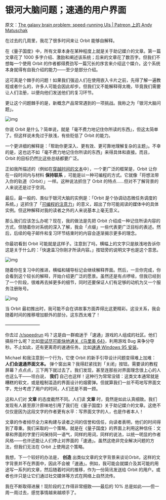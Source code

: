 # 银河大脑问题；速通的用户界面

原文：[The galaxy brain problem; speed-running UIs | Patreon 上的 Andy Matuschak](https://www.patreon.com/posts/galaxy-brain-uis-41516298)

在过去的几周里，我花了很多时间来让 Orbit 能够自解释。

在《量子国度》中，所有文章本身在某种程度上就是关于助记媒介的文章。第一篇文章花了 1000 多字介绍、激励和阐述该系统；后来的文章花了数百字。但我们不想每一个使用 Orbit 的作者都得费劲写一篇冗长的序言来介绍这个媒介。这个系统本身就得有自我介绍的能力——至少是部分介绍。

这可真是个棘手的问题！如果我们强迫人们在使用嵌入卡片之前，先得了解一遍教程或者什么的，许多人可能会因此却步。但我们又不能解释得太晚，毕竟我们需要让人们注册，以便向他们发送他们的复习环节。

更让这个问题棘手的是，新概念产品常常遇到的一项挑战。我称之为「银河大脑问题」。

![img](https://c10.patreonusercontent.com/4/patreon-media/p/post/41516298/d5da872127524f5199acbb8cac8e14b1/eyJwIjoxfQ%3D%3D/1.png?token-time=1646611200&token-hash=cQRuh0mu-AWpefi17slLjyOvD3-Eg-IGdXbXJok0UQA%3D)

你说 Orbit 是什么？简单说，就是「毫不费力地记住你所读的东西」，但这太简单了。但这样说未免过于肤浅，有些贬低了 Orbit 的能力。

一个更详细的解释是：「帮助你更深入、更有效、更可靠地理解复杂的主题」。不幸的是，这也远不如「毫不费力地记住你所读的东西」来得具体和直接。而且，Orbit 的目标仍然比这些总结都要广泛。

正如我所描述的（例如在[穿越时间的文本](https://numinous.productions/timeful/)中），一个更广泛的框架是，Orbit 让你在一段时间内与材料 **保持联系** ，可能是以一种可编程的方式。它就像「将想法带入你的轨道（Orbit）」一样。这种说法抓住了 Orbit 的特点......但对不了解背景的人来说还是过于空洞。

最后，最一般的、类似于银河大脑的实例是：「Orbit 是个协调动态微任务调度的系统。」这抓住了「[可编程的注意力](https://notes.andymatuschak.org/z2gqazXUkf9qyFjMQg4W3dw6yegnAJszvDywN)」的意义，超出了你可能阅读的媒体中的具体实例。但这种解释对我的读者之外的人来说基本上毫无意义。

那么我们应该怎么办呢？现在，我的做法是先把 Orbit 介绍成一种记住所读内容的方式，但随着你对系统的深入了解，我会「点缀」一些代表更广泛目标的表述。然后，后续的电子邮件和复习环节结束时的内容会逐渐揭示更多的理念。

你最初看到 Orbit 可能就是这样子。注意到了吗，横幅上的文字只是肤浅地告诉你这是关于什么的：「快速温习你刚才所读内容。」按钮旁的说明文字也是这个意思。

![img](https://c10.patreonusercontent.com/4/patreon-media/p/post/41516298/7e1adf9107cc467b8d1ab1611b00ed96/eyJyb3RhdGUiOjAsInciOjgyMH0%3D/1.png?token-time=1646611200&token-hash=nYalkJ_yig4a5PRJqCZ_4-XWc0pZ7nOukUcf1cjUC9Q%3D)

随着你在复习中的推进，横幅和辅导标记会继续解释界面。然后，一旦你完成，你会看到这个较长的解释，开始介绍更广泛的愿景。虽然还是有点啰嗦，但我已经到了一个阶段，很难再去掉更多的细节，同时还要保证人们有足够的动机为又一个服务注册账号。

![img](https://c10.patreonusercontent.com/4/patreon-media/p/post/41516298/b7f46db2cce94b73a1380548edf96611/eyJyb3RhdGUiOjAsInciOjgyMH0%3D/1.png?token-time=1646611200&token-hash=Oz_AAXRltnyctK4T7WEWG8K-jMfcfR2o7crquxS_-PM%3D)

当 Orbit 最初推出时，我可能不会在讲故事方面弄得比这更精彩。这没关系，我会随着时间的推移增加额外的部分。这东西太难了！

————————

你去过 [/r/speedrun](https://www.reddit.com/r/speedrun/) 吗？这是由一群痴迷于「速通」游戏的人组成的社区。他们搞些什么呢？比如[尝试尽可能快地通关《马里奥 64》](https://www.reddit.com/r/speedrun/comments/69czti/wr_super_mario_64_120_star_in_13957_by_cheese05/)，利用游戏 Bug 来争分夺秒。不止如此，还有更离奇的速通任务。比如[速通 Windows 95 安装](https://www.google.com/search?client=safari&rls=en&q=windows+95+speed+run&ie=UTF-8&oe=UTF-8)。

Michael 和我注意到一个行为，它使 Orbit 的新手引导设计问题变得难上加难： **人们会速通界面文本。** 弹个窗出来？我得赶紧找到「关闭」按钮。需要读的教程屏幕？点点点，三下两下就过去了。我们发现，甚至连那些对界面理念很上心的人也这么干——坦白说， **我们** 自己也这样！这种行为常常没错：这类文本通常就是糟糕的软文，或是粗制滥造的界面设计的烟雾弹。但就算我们一丝不苟地写界面文字，充分考虑了用户的时间，人们还是不屑一顾。

这和人们对 **文章** 的态度截然不同。人们读 **文章** 时，竟然是如此认真细致。我们发现有人甚至原汁原味地引用了我们在《量子国度》关于助记媒介的文章。这绝不仅仅是因为这段文字的作者更有水平：写界面文字的人，也是作者本人！

文章的作者倾尽全力来构建与读者之间的信誉和信任，向读者表明，他们的时间得到了尊重。我们采取的一个策略，就是在《量子国度》的界面上利用这种信任：文章和界面的字里行间保持同一语气，同样的用词，同样的说法，以统一明显的作者风格——也许还能让人们停止对界面的「速通」。虽然这绝非完全解决问题的方法，但我们无法在 Orbit 上使用这个策略。

我想，下一个较好的办法是， **创造** 出类似文章的文字背景来谈论Orbit，这样的文字背景并不在界面中，因此不会被「速通」。例如，我可能会就媒介及其可能的用途写一系列的文章，然后随着时间的推移，作为一份简讯发送给 Orbit 的用户。或者也许只是让它们通过社交媒体等方式在网络上自然流传。

我在不断取得进展！现阶段的工作得非常细致——最后的 10% 总是如此——但一周一周过去，感觉事情越来越顺手了。